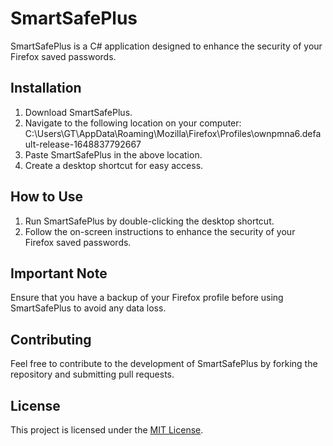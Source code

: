 # SmartSafePlus

SmartSafePlus is a C# application designed to enhance the security of your Firefox saved passwords.

## Installation

1. Download SmartSafePlus.
2. Navigate to the following location on your computer:
C:\Users\GT\AppData\Roaming\Mozilla\Firefox\Profiles\ownpmna6.default-release-1648837792667
3. Paste SmartSafePlus in the above location.
4. Create a desktop shortcut for easy access.

## How to Use

1. Run SmartSafePlus by double-clicking the desktop shortcut.
2. Follow the on-screen instructions to enhance the security of your Firefox saved passwords.

## Important Note

Ensure that you have a backup of your Firefox profile before using SmartSafePlus to avoid any data loss.

## Contributing

Feel free to contribute to the development of SmartSafePlus by forking the repository and submitting pull requests.

## License

This project is licensed under the [MIT License](LICENSE.md).
